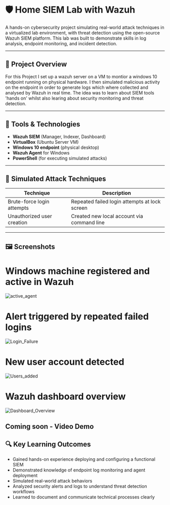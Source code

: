 # 🛡️ Home SIEM Lab with Wazuh

A hands-on cybersecurity project simulating real-world attack techniques in a virtualized lab environment, with threat detection using the open-source Wazuh SIEM platform. This lab was built to demonstrate skills in log analysis, endpoint monitoring, and incident detection.

---

## 🧠 Project Overview

For this Project I set up a wazuh server on a VM to montior a windows 10 endpoint running on physical hardware. I then simulated malicious activity on the endpoint in order to generate logs which where collected and analysed by Wazuh in real time. The idea was to learn about SIEM tools 'hands on' whilst also learing about security monitoring and threat detection.



---

## 🧰 Tools & Technologies

- **Wazuh SIEM** (Manager, Indexer, Dashboard)
- **VirtualBox** (Ubuntu Server VM)
- **Windows 10 endpoint** (physical desktop)
- **Wazuh Agent** for Windows
- **PowerShell** (for executing simulated attacks)

---

## 🧪 Simulated Attack Techniques

| Technique | Description |
|----------|-------------|
| Brute-force login attempts | Repeated failed login attempts at lock screen | 
| Unauthorized user creation | Created new local account via command line | 


---

## 🖼️ Screenshots


# Windows machine registered and active in Wazuh
![active_agent](https://github.com/user-attachments/assets/28b4877f-2d95-4b3c-9344-cbde824eb45e)


# Alert triggered by repeated failed logins
![Login_Failure](https://github.com/user-attachments/assets/ddf2e90c-54c3-46fa-a8b2-8b234bdd8e71)


# New user account detected
![Users_added](https://github.com/user-attachments/assets/9d99e5a2-db32-4e27-bb46-c2f3039feca0)


#  Wazuh dashboard overview
![Dashboard_Overview](https://github.com/user-attachments/assets/242e9075-77c3-422a-951a-1a413a8be79a)


Coming soon - Video Demo
---

## 🔍 Key Learning Outcomes

- Gained hands-on experience deploying and configuring a functional SIEM
- Demonstrated knowledge of endpoint log monitoring and agent deployment
- Simulated real-world attack behaviors
- Analyzed security alerts and logs to understand threat detection workflows
- Learned to document and communicate technical processes clearly
